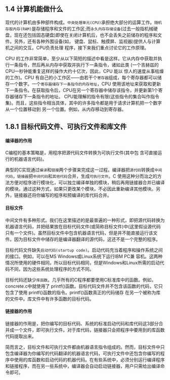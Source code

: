 ## 1.4 计算机能做什么
现代的计算机由多种部件构成。`中央处理单元(CPU)`承担绝大部分的运算工作。`随机存取内存(RAM)`是存储程序和文件的工作区;而`永久内存存储设备`(过去一般指机械硬盘，现在还包括固态硬盘)即使在关闭计算机后，也不会丢失之前储存的程序和文件。另外，还有各种外围设备(如， 键盘、鼠标、触摸屏、监视器)提供人与计算机之间的交互。CPU负责处理 程序，接下来我们重点讨论它的工作原理。

CPU 的工作非常简单，至少从以下简短的描述中看是这样。它从内存中获取并执行一条指令，然后再从内存中获取并执行下一条指令，诸如此类 (一个吉赫兹的CPU一秒钟能重复这样的操作大约十亿次，因此，CPU 能以 惊人的速度从事枯燥的工作)。CPU 有自己的小工作区——由若干个`寄存器`组成，每个寄存器都可以储存一个数字。一个`寄存器储存下一条指令的内存地址`，CPU 使用该地址来获取和更新下一条指令。在获取指令后，CPU在另一个寄存器中储存该指令，并更新第1个寄存器储存下一条指令的地址。 CPU能理解的指令有限(这些指令的集合叫作指令集)。而且，这些指令相当具体，其中的许多指令都是用于请求计算机把一个数字从一个位置移动到 另一个位置。例如，从内存移动到寄存器。


## 1.8.1 目标代码文件、可执行文件和库文件

#### 编译器的作用
C编程的基本策略是，用程序把源代码文件转换为可执行文件(其中包 含可直接运行的机器语言代码)。

典型的C实现通过`编译`和`链接`两个步骤来完成这一过程。编译器把`源代码`转换成`中间代码`，`链接器`把`中间代码`和`其他代码`合并，生成`可执行文件`。C 使用这种分而治之的方法方便对程序进行模块化，可以独立编译单独的模块，稍后再用链接器合并已编译的模块。通过这种方式，如果只更改某个模块，不必因此重新编译其他模块。另外，链接器还将你编写的程序和预编译的库代码合并。

#### 目标文件
中间文件有多种形式。我们在这里描述的是最普遍的一种形式，即把源代码转换为机器语言代码，并把结果放在目标代码文件(或简称目标文件)中(这里假设源代码只有一个文件)。虽然目标文件中包含机器语言代码，但是并不能直接运行该文件。因为目标文件中储存的是编译器翻译的源代码，这还不是一个完整的程序。

目标代码文件缺失`启动代码(startup code)`。启动代码充当着程序和操作系统之间的接口。例如，可以在MS Windows或Linux系统下运行IBM PC兼 容机。这两种情况所使用的硬件相同，所以目标代码相同，但是Windows和Linux所需的启动代码不同，因为这些系统处理程序的方式不同。

目标代码还缺少`库函数`。几乎所有的C程序都要使用C标准库中的函数。例如，concrete.c中就使用了 printf()函数。目标代码文件并不包含该函数的代码，它只包含了使用 printf()函数的指令。printf()函数真正的代码储存 在另一个被称为库的文件中。库文件中有许多函数的目标代码。

#### 链接器的作用
链接器的作用是，把你编写的目标代码、系统的标准启动代码和库代码这3部分合并成一个文件，即可执行文件。对于库代码，链接器只会把程序中要用到的库函数代码提取出来。

简而言之，目标文件和可执行文件都由机器语言指令组成的。然而，目标文件中只包含编译器为你编写的代码翻译的机器语言代码，可执行文件中还包含你编写的程序中使用的库函数和启动代码的机器代码。在有些系统中，必须分别运行编译程序和链接程序，而在另一些系统中，编译器会自动启动链接器，用户只需给出编译命令即可。


